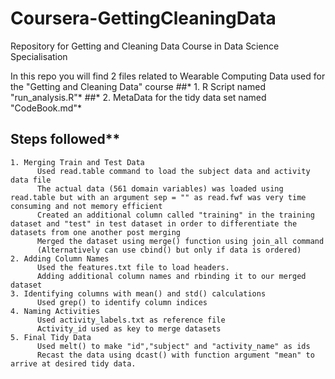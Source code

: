 # Coursera-GettingCleaningData
Repository for Getting and Cleaning Data Course in Data Science Specialisation

In this repo you will find 2 files related to Wearable Computing Data used for the "Getting and Cleaning Data" course
##* 1. R Script named "run_analysis.R"*
##* 2. MetaData for the tidy data set named "CodeBook.md"*

## Steps followed**
    1. Merging Train and Test Data
          Used read.table command to load the subject data and activity data file
          The actual data (561 domain variables) was loaded using read.table but with an argument sep = "" as read.fwf was very time consuming and not memory efficient
          Created an additional column called "training" in the training dataset and "test" in test dataset in order to differentiate the datasets from one another post merging
          Merged the dataset using merge() function using join_all command
          (Alternatively can use cbind() but only if data is ordered)
    2. Adding Column Names
          Used the features.txt file to load headers.
          Adding additional column names and rbinding it to our merged dataset
    3. Identifying columns with mean() and std() calculations
          Used grep() to identify column indices
    4. Naming Activities
          Used activity_labels.txt as reference file
          Activity_id used as key to merge datasets
    5. Final Tidy Data
          Used melt() to make "id","subject" and "activity_name" as ids
          Recast the data using dcast() with function argument "mean" to arrive at desired tidy data.
          
